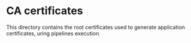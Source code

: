 # CA certificates

This directory contains the root certificates used to generate application certificates, uring pipelines execution.